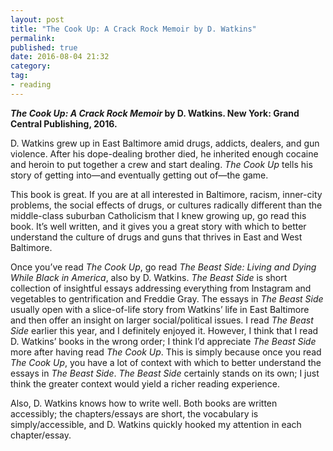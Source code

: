 ```yaml
---
layout: post
title: "The Cook Up: A Crack Rock Memoir by D. Watkins"
permalink: 
published: true
date: 2016-08-04 21:32
category: 
tag: 
- reading
---
```


***The Cook Up: A Crack Rock Memoir* by D. Watkins. New York: Grand Central Publishing, 2016.**

D. Watkins grew up in East Baltimore amid drugs, addicts, dealers, and gun violence. After his dope-dealing brother died, he inherited enough cocaine and heroin to put together a crew and start dealing. *The Cook Up* tells his story of getting into—and eventually getting out of—the game.

This book is great. If you are at all interested in Baltimore, racism, inner-city problems, the social effects of drugs, or cultures radically different than the middle-class suburban Catholicism that I knew growing up, go read this book. It’s well written, and it gives you a great story with which to better understand the culture of drugs and guns that thrives in East and West Baltimore.

Once you’ve read *The Cook Up*, go read *The Beast Side: Living and Dying While Black in America*, also by D. Watkins. *The Beast Side* is short collection of insightful essays addressing everything from Instagram and vegetables to gentrification and Freddie Gray. The essays in *The Beast Side* usually open with a slice-of-life story from Watkins’ life in East Baltimore and then offer an insight on larger social/political issues. I read *The Beast Side* earlier this year, and I definitely enjoyed it. However, I think that I read D. Watkins’ books in the wrong order; I think I’d appreciate *The Beast Side* more after having read *The Cook Up*. This is simply because once you read *The Cook Up*, you have a lot of context with which to better understand the essays in *The Beast Side*. *The Beast Side* certainly stands on its own; I just think the greater context would yield a richer reading experience.

Also, D. Watkins knows how to write well. Both books are written accessibly; the chapters/essays are short, the vocabulary is simply/accessible, and D. Watkins quickly hooked my attention in each chapter/essay.
